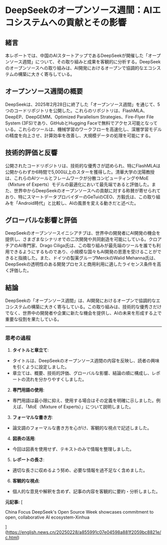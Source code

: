 # DeepSeekのオープンソース週間：AIエコシステムへの貢献とその影響

## 緒言

本レポートでは、中国のAIスタートアップであるDeepSeekが開催した「オープンソース週間」について、その取り組みと成果を客観的に分析する。DeepSeekのオープンソースへの取り組みは、AI開発におけるオープンで協調的なエコシステムの構築に大きく寄与している。

## オープンソース週間の概要

DeepSeekは、2025年2月28日に終了した「オープンソース週間」を通じて、5つのコードリポジトリを公開した。これらのリポジトリは、FlashMLA、DeepEP、DeepGEMM、Optimized Parallelism Strategies、Fire-Flyer File System (3FS)であり、GitHubとHugging Faceで無料でアクセス可能となっている。これらのツールは、機械学習のワークフローを高速化し、深層学習モデルの精度を向上させ、計算効率を改善し、大規模データの処理を可能にする。

## 技術的評価と反響

公開されたコードリポジトリは、技術的な優秀さが認められ、特にFlashMLAは公開からわずか6時間で5,000以上のスターを獲得した。清華大学の沈陽教授は、これらのAIツールとフレームワークが分散コンピューティングやMoE（Mixture of Experts）モデルの最適化において最先端であると評価した。また、世界中からDeepSeekのオープンソースへの貢献に対する称賛が寄せられており、特にスマートデータプロバイダーのGeTuiのCEO、方毅氏は、この取り組みを「Android時代」と比較し、AIの風景を変える動きだと述べた。

## グローバルな影響と評価

DeepSeekのオープンソースイニシアチブは、世界中の開発者にAI開発の機会を提供し、さまざまなシナリオでの二次開発や共同創造を可能にしている。クロアチアのAI専門家、Drago Ciliga氏は、この取り組みが最先端のツールを誰でも利用できるようにするものであり、小規模な国々もAI開発の恩恵を受けることができると指摘した。また、ドイツの製薬グループMerckのWalid Mehanna氏は、DeepSeekの透明性のある開発プロセスと商用利用に適したライセンス条件を高く評価した。

## 結論

DeepSeekの「オープンソース週間」は、AI開発におけるオープンで協調的なエコシステムの構築に大きく寄与している。この取り組みは、技術的な優秀さだけでなく、世界中の開発者や企業に新たな機会を提供し、AIの未来を形成する上で重要な役割を果たしている。

---

### 思考の過程

1. **タイトルと章立て**:
 - タイトルは、DeepSeekのオープンソース週間の内容を反映し、読者の興味を引くように設定しました。
 - 章立ては、概要、技術的評価、グローバルな影響、結論の順に構成し、レポートの流れを分かりやすくしました。

2. **専門用語の使用**:
 - 専門用語は最小限に抑え、使用する場合はその定義を明確に示しました。例えば、「MoE（Mixture of Experts）」について説明しました。

3. **フォーマルな書き方**:
 - 論文調のフォーマルな書き方を心がけ、客観的な視点で記述しました。

4. **図表の活用**:
 - 今回は図表を使用せず、テキストのみで情報を整理しました。

5. **レポートの長さ**:
 - 適切な長さに収めるよう努め、必要な情報を過不足なく含めました。

6. **客観的な視点**:
 - 個人的な意見や解釈を含めず、記事の内容を客観的に要約・分析しました。

**元記事:** [
 China Focus DeepSeek's Open Source Week showcases commitment to open, collaborative AI ecosystem-Xinhua
 ](https://english.news.cn/20250228/a855991c07e04598a881f2059bc8821e/c.html)